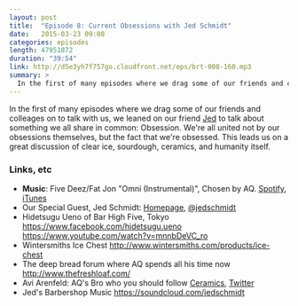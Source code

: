 ```yaml
---
layout: post
title:  "Episode 8: Current Obsessions with Jed Schmidt"
date:   2015-03-23 09:00
categories: episodes
length: 47951872
duration: "39:54"
link: http://d5e3yh7f757go.cloudfront.net/eps/brt-008-160.mp3
summary: >
  In the first of many episodes where we drag some of our friends and colleages on to talk with us, we leaned on our friend [Jed](http://jed.is) to talk about something we all share in common: Obsession. We're all united not by our obsessions themselves, but the fact that we're obsessed. This leads us on a great discussion of clear ice, sourdough, ceramics, and humanity itself.
---
```

In the first of many episodes where we drag some of our friends and colleages on to talk with us, we leaned on our friend [Jed](http://jed.is) to talk about something we all share in common: Obsession. We're all united not by our obsessions themselves, but the fact that we're obsessed. This leads us on a great discussion of clear ice, sourdough, ceramics, and humanity itself.

<!-- more -->

### Links, etc

* <strong>Music</strong>: Five Deez/Fat Jon "Omni (Instrumental)", Chosen by AQ. [Spotify](https://open.spotify.com/track/5KITIwa3cEjLVYrs4QSWCY), [iTunes](https://itunes.apple.com/us/album/koolmotor-instrumentals/id354644844)
* Our Special Guest, Jed Schmidt: [Homepage](http://jed.is), [@jedschmidt](https://twitter.com/jedschmidt)
* Hidetsugu Ueno of Bar High Five, Tokyo <https://www.facebook.com/hidetsugu.ueno> <https://www.youtube.com/watch?v=mnnbDeVC_ro>
* Wintersmiths Ice Chest <http://www.wintersmiths.com/products/ice-chest>
* The deep bread forum where AQ spends all his time now <http://www.thefreshloaf.com/>
* Avi Arenfeld: AQ's Bro who you should follow [Ceramics](http://aviarenfeld.com/), [Twitter](https://twitter.com/aviarenfeld)
* Jed's Barbershop Music <https://soundcloud.com/jedschmidt>
